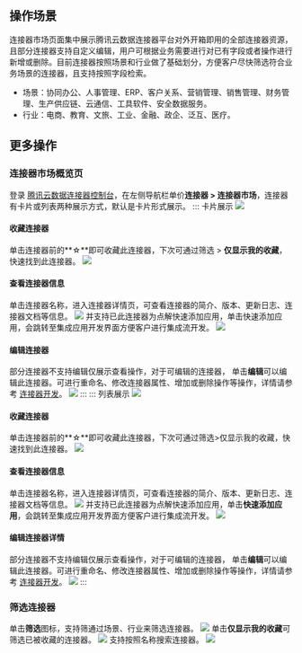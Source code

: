 ##  操作场景
连接器市场页面集中展示腾讯云数据连接器平台对外开箱即用的全部连接器资源，且部分连接器支持自定义编辑，用户可根据业务需要进行对已有字段或者操作进行新增或删除。目前连接器按照场景和行业做了基础划分，方便客户尽快筛选符合业务场景的连接器，且支持按照字段检索。
- 场景：协同办公、人事管理、ERP、客户关系、营销管理、销售管理、财务管理、生产供应链、云通信、工具软件、安全数据服务。
- 行业：电商、教育、文旅、工业、金融、政企、泛互、医疗。

## 更多操作 
### 连接器市场概览页
登录 [腾讯云数据连接器控制台](https://ipaas.cloud.tencent.com/market)，在左侧导航栏单价**连接器 > 连接器市场**，连接器有卡片或列表两种展示方式，默认是卡片形式展示。
<dx-tabs>
::: 卡片展示
![](https://qcloudimg.tencent-cloud.cn/raw/573f28ad7046ee8a4f7bcdfff397a566.png)
#### 收藏连接器
单击连接器前的**☆**即可收藏此连接器，下次可通过筛选 > **仅显示我的收藏**，快速找到此连接器。
![](https://qcloudimg.tencent-cloud.cn/raw/c8aee9614ffe7d28ec9a57e13d7ee9ee.png)
#### 查看连接器信息
单击连接器名称，进入连接器详情页，可查看连接器的简介、版本、更新日志、连接器文档等信息。
![](https://qcloudimg.tencent-cloud.cn/raw/6eec7210e0e81c668251ca1e9ce18f28.png)
并支持已此连接器为点解快速添加应用，单击快速添加应用，会跳转至集成应用开发界面方便客户进行集成流开发。
![](https://qcloudimg.tencent-cloud.cn/raw/ea846fd8b6131d748e798ec1cc15701b.png)
#### 编辑连接器
部分连接器不支持编辑仅展示查看操作，对于可编辑的连接器， 单击**编辑**可以编辑此连接器。可进行重命名、修改连接器属性、增加或删除操作等操作，详情请参考 [连接器开发](https://cloud.tencent.com/document/product/1270/76462)。
![](https://qcloudimg.tencent-cloud.cn/raw/ac086421933e2c6517ba478f8fe08af6.png)
:::
::: 列表展示
![](https://qcloudimg.tencent-cloud.cn/raw/f91d7f2e79d9a08e25fd3575534b033c.png)
#### 收藏连接器
单击连接器前的**☆**即可收藏此连接器，下次可通过筛选>仅显示我的收藏，快速找到此连接器。
![](https://qcloudimg.tencent-cloud.cn/raw/b104d0de762b16145ec74e3e6127e21f.png)
#### 查看连接器信息
单击连接器名称，进入连接器详情页，可查看连接器的简介、版本、更新日志、连接器文档等信息。
![](https://qcloudimg.tencent-cloud.cn/raw/534c0bbb8fe74a9b0623e6a422fd9d3c.png)
并支持已此连接器为点解快速添加应用，单击**快速添加应用**，会跳转至集成应用开发界面方便客户进行集成流开发。
![](https://qcloudimg.tencent-cloud.cn/raw/ea846fd8b6131d748e798ec1cc15701b.png)
#### 编辑连接器详情
部分连接器不支持编辑仅展示查看操作，对于可编辑的连接器， 单击**编辑**可以编辑此连接器。可进行重命名、修改连接器属性、增加或删除操作等操作，详情请参考 [连接器开发](https://cloud.tencent.com/document/product/1270/76462)。
![](https://qcloudimg.tencent-cloud.cn/raw/beb6d8d791c33cf477008073334d6f74.png)
:::
</dx-tabs>

### 筛选连接器
单击**筛选**图标，支持筛通过场景、行业来筛选连接器。
![](https://qcloudimg.tencent-cloud.cn/raw/d0ee9ed8e0f505b86d18fdb093fe12ff.png)
单击**仅显示我的收藏**可筛选已被收藏的连接器。
![](https://qcloudimg.tencent-cloud.cn/raw/f2b014712822da41aca3c7e4dd724c28.png)
支持按照名称搜索连接器。
![](https://qcloudimg.tencent-cloud.cn/raw/ec8bc03bd825ba24d4fc5a8950337061.png)
